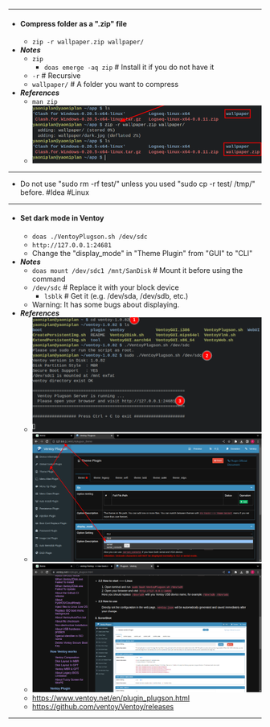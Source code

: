 - ---
- #### Compress folder as a ".zip" file
    - `zip -r wallpaper.zip wallpaper/`
- ***Notes***
    - `zip`
        - `doas emerge -aq zip` # Install it if you do not have it
    - `-r` # Recursive
    - `wallpaper/` # A folder you want to compress
- ***References***
    - `man zip`
    - ![image.png](../assets/image_1669360589011_0.png)
- ---
- Do not use "sudo rm -rf test/" unless you used "sudo cp -r test/ /tmp/" before. #Idea #Linux
- ---
- #### Set dark mode in Ventoy
    - `doas ./VentoyPlugson.sh /dev/sdc`
    - `http://127.0.0.1:24681`
    - Change the "display_mode" in "Theme Plugin" from "GUI" to "CLI"
- ***Notes***
    - `doas mount /dev/sdc1 /mnt/SanDisk` # Mount it before using the command
    - `/dev/sdc` # Replace it with your block device
        - `lsblk` # Get it (e.g. /dev/sda, /dev/sdb, etc.)
    - Warning: It has some bugs about displaying.
- ***References***
    - ![image.png](../assets/image_1669358377096_0.png)
    - ![image.png](../assets/image_1669358556131_0.png)
    - ![image.png](../assets/image_1669358913831_0.png)
    - https://www.ventoy.net/en/plugin_plugson.html
    - https://github.com/ventoy/Ventoy/releases
- ---
